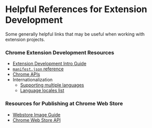 # Helpful References for Extension Development

Some generally helpful links that may be useful when working with extension projects.

### Chrome Extension Development Resources

- [Extension Development Intro Guide](https://developer.chrome.com/extensions/getstarted)
- [`manifest.json` reference](https://developer.chrome.com/extensions/manifest)
- [Chrome APIs](https://developer.chrome.com/extensions/api_index)
- Internationalization
  - [Supporting multiple languages](https://developer.chrome.com/extensions/i18n)
  - [Language locales list](https://developers.google.com/admin-sdk/directory/v1/languages)

### Resources for Publishing at Chrome Web Store

- [Webstore Image Guide](https://developer.chrome.com/webstore/images)
- [Chrome Web Store API](https://developer.chrome.com/webstore/api_index)
